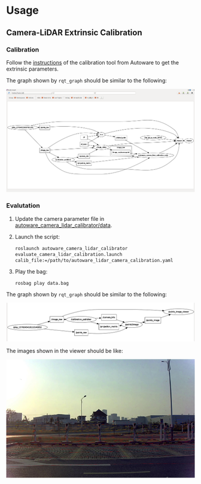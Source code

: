 # Usage

## Camera-LiDAR Extrinsic Calibration

### Calibration

Follow the [instructions](autoware_camera_lidar_calibrator/README.md) of the calibration tool from Autoware to get the extrinsic parameters.

The graph shown by `rqt_graph` should be similar to the following:

![Graph](autoware_camera_lidar_calibrator/docs/calibration_graph.png)

### Evalutation

1. Update the camera parameter file in [autoware_camera_lidar_calibrator/data](autoware_camera_lidar_calibrator/data).
2. Launch the script:
   
   ```
   roslaunch autoware_camera_lidar_calibrator evaluate_camera_lidar_calibration.launch  calib_file:=/path/to/autoware_lidar_camera_calibration.yaml
   ```
3. Play the bag:
   ```
   rosbag play data.bag
   ```

The graph shown by `rqt_graph` should be similar to the following:

![Graph](autoware_camera_lidar_calibrator/docs/evaluation_graph.png)

The images shown in the viewer should be like:

![Evalutation](autoware_camera_lidar_calibrator/docs/calibration_evaluation.jpg)